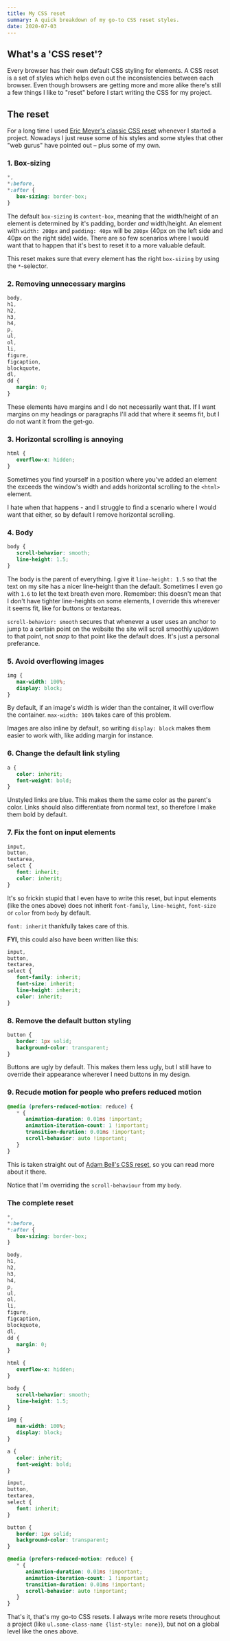 ```yaml
---
title: My CSS reset
summary: A quick breakdown of my go-to CSS reset styles.
date: 2020-07-03
---
```


## What's a 'CSS reset'?

Every browser has their own default CSS styling for elements. A CSS reset is a set of styles which helps even out the inconsistencies between each browser. Even though browsers are getting more and more alike there's still a few things I like to "reset" before I start writing the CSS for my project.

## The reset

For a long time I used [Eric Meyer's classic CSS reset](https://meyerweb.com/eric/tools/css/reset/) whenever I started a project. Nowadays I just reuse some of his styles and some styles that other "web gurus" have pointed out – plus some of my own.

### 1. Box-sizing

```scss
*,
*:before,
*:after {
   box-sizing: border-box;
}
```

The default `box-sizing` is `content-box`, meaning that the width/height of an element is determined by it's padding, border _and_ width/height. An element with `width: 200px` and `padding: 40px` will be `280px` (40px on the left side and 40px on the right side) wide. There are so few scenarios where I would want that to happen that it's best to reset it to a more valuable default.

This reset makes sure that every element has the right `box-sizing` by using the `*`-selector.

### 2. Removing unnecessary margins

```scss
body,
h1,
h2,
h3,
h4,
p,
ul,
ol,
li,
figure,
figcaption,
blockquote,
dl,
dd {
   margin: 0;
}
```

These elements have margins and I do not necessarily want that. If I want margins on my headings or paragraphs I'll add that where it seems fit, but I do not want it from the get-go.

### 3. Horizontal scrolling is annoying

```scss
html {
   overflow-x: hidden;
}
```

Sometimes you find yourself in a position where you've added an element the exceeds the window's width and adds horizontal scrolling to the `<html>` element.

I hate when that happens - and I struggle to find a scenario where I would want that either, so by default I remove horizontal scrolling.

### 4. Body

```scss
body {
   scroll-behavior: smooth;
   line-height: 1.5;
}
```

The body is the parent of everything. I give it `line-height: 1.5` so that the text on my site has a nicer line-height than the default. Sometimes I even go with `1.6` to let the text breath even more. Remember: this doesn't mean that I don't have tighter line-heights on some elements, I override this wherever it seems fit, like for buttons or textareas.

`scroll-behavior: smooth` secures that whenever a user uses an anchor to jump to a certain point on the website the site will scroll smoothly up/down to that point, not _snap_ to that point like the default does. It's just a personal preferance.

### 5. Avoid overflowing images

```scss
img {
   max-width: 100%;
   display: block;
}
```

By default, if an image's width is wider than the container, it will overflow the container. `max-width: 100%` takes care of this problem.

Images are also inline by default, so writing `display: block` makes them easier to work with, like adding margin for instance.

### 6. Change the default link styling

```scss
a {
   color: inherit;
   font-weight: bold;
}
```

Unstyled links are blue. This makes them the same color as the parent's color. Links should also differentiate from normal text, so therefore I make them bold by default.

### 7. Fix the font on input elements

```scss
input,
button,
textarea,
select {
   font: inherit;
   color: inherit;
}
```

It's so frickin stupid that I even have to write this reset, but input elements (like the ones above) does not inherit `font-family`, `line-height`, `font-size` or `color` from `body` by default.

`font: inherit` thankfully takes care of this.

**FYI**, this could also have been written like this:

```scss
input,
button,
textarea,
select {
   font-family: inherit;
   font-size: inherit;
   line-height: inherit;
   color: inherit;
}
```

### 8. Remove the default button styling

```scss
button {
   border: 1px solid;
   background-color: transparent;
}
```

Buttons are ugly by default. This makes them less ugly, but I still have to override their appearance wherever I need buttons in my design.

### 9. Recude motion for people who prefers reduced motion

```scss
@media (prefers-reduced-motion: reduce) {
   * {
      animation-duration: 0.01ms !important;
      animation-iteration-count: 1 !important;
      transition-duration: 0.01ms !important;
      scroll-behavior: auto !important;
   }
}
```

This is taken straight out of [Adam Bell's CSS reset](https://hankchizljaw.com/wrote/a-modern-css-reset/), so you can read more about it there.

Notice that I'm overriding the `scroll-behaviour` from my `body`.

### The complete reset

```scss
*,
*:before,
*:after {
   box-sizing: border-box;
}

body,
h1,
h2,
h3,
h4,
p,
ul,
ol,
li,
figure,
figcaption,
blockquote,
dl,
dd {
   margin: 0;
}

html {
   overflow-x: hidden;
}

body {
   scroll-behavior: smooth;
   line-height: 1.5;
}

img {
   max-width: 100%;
   display: block;
}

a {
   color: inherit;
   font-weight: bold;
}

input,
button,
textarea,
select {
   font: inherit;
}

button {
   border: 1px solid;
   background-color: transparent;
}

@media (prefers-reduced-motion: reduce) {
   * {
      animation-duration: 0.01ms !important;
      animation-iteration-count: 1 !important;
      transition-duration: 0.01ms !important;
      scroll-behavior: auto !important;
   }
}
```

That's it, that's my go-to CSS resets. I always write more resets throughout a project (like `ul.some-class-name {list-style: none}`), but not on a global level like the ones above.
